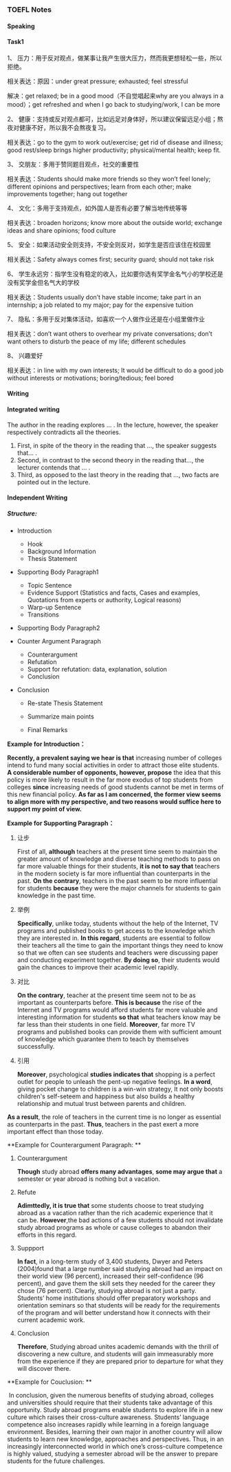 ### TOEFL Notes

#### Speaking

#### Task1

1、 压力：用于反对观点，做某事让我产生很大压力，然而我更想轻松一些，所以拒绝。

相关表达：原因：under great pressure; exhausted; feel stressful 

解决：get relaxed; be in a good mood（不自觉唱起来why are you always in a mood）；get refreshed and when I go back to studying/work, I can be more 

2、 健康：支持或反对观点都可，比如远足对身体好，所以建议保留远足小组；熬夜对健康不好，所以我不会熬夜复习。

相关表达：go to the gym to work out/exercise; get rid of disease and illness; good rest/sleep brings higher productivity; physical/mental health; keep fit.

3、 交朋友：多用于赞同题目观点，社交的重要性

相关表达：Students should make more friends so they won’t feel lonely; different opinions and perspectives; learn from each other; make improvements together; hang out together

4、 文化：多用于支持观点，如外国人是否有必要了解当地传统等等

相关表达：broaden horizons; know more about the outside world; exchange ideas and share opinions; food culture

5、 安全：如果活动安全则支持，不安全则反对，如学生是否应该住在校园里

相关表达：Safety always comes first; security guard; should not take risk

6、 学生永远穷：指学生没有稳定的收入，比如要你选有奖学金名气小的学校还是没有奖学金但名气大的学校

相关表达：Students usually don’t have stable income; take part in an internship; a job related to my major; pay for the expensive tuition

7、 隐私：多用于反对集体活动，如喜欢一个人做作业还是在小组里做作业

相关表达：don’t want others to overhear my private conversations; don’t want others to disturb the peace of my life; different schedules

8、 兴趣爱好

相关表达：in line with my own interests; It would be difficult to do a good job without interests or motivations; boring/tedious; feel bored



#### Writing

#### Integrated writing 

The author in the reading explores ... . In the lecture, however, the speaker respectively contradicts all the theories.

1. First, in spite of the theory in the reading that ..., the speaker suggests that... .
2. Second, in contrast to the second theory in the reading that..., the lecturer contends that ... .
3. Third, as opposed to the last theory in the reading that ..., two facts are pointed out in the lecture.

#### Independent Writing

##### **Structure:**

- Introduction

  - Hook
  - Background Information
  - Thesis Statement
- Supporting Body Paragraph1

  - Topic Sentence
  - Evidence Support (Statistics and facts, Cases and examples, Quotations from experts or authority, Logical reasons)
  - Warp-up Sentence
  - Transitions
- Supporting Body Paragraph2
- Counter Argument Paragraph

  - Counterargument
  - Refutation
  - Support for refutation: data, explanation, solution   
  - Conclusion
- Conclusion

  - Re-state Thesis Statement
  
  - Summarize main points
  
  - Final Remarks
  
    

**Example for Introduction：**

**Recently, a prevalent saying we hear is that** increasing number of colleges intend to fund many social activities in order to attract those elite students. **A considerable number of opponents, however, propose** the idea that this policy is more likely to result in the far more exodus of top students from colleges **since** increasing needs of good students cannot be met in terms of this new financial policy. **As far as I am concerned, the former view seems to align more with my perspective, and two reasons would suffice here to support my point of view.**



**Example for Supporting Paragraph：**

1. 让步

   First of all, **although** teachers at the present time seem to maintain the greater amount of knowledge and diverse teaching methods to pass on far more valuable things for their students, **it is not to say that** teachers in the modern society is far more influential than counterparts in the past. **On the contrary**, teachers in the past seem to be more influential for students **because** they were the major channels for students to gain knowledge in the past time. 

2. 举例

   **Specifically**, unlike today, students without the help of the Internet, TV programs and published books to get access to the knowledge which they are interested in. **In this regard**, students are essential to follow their teachers all the time to gain the important things they need to know so that we often can see students and teachers were discussing paper and conducting experiment together. **By doing so**, their students would gain the chances to improve their academic level rapidly. 

3. 对比

   **On the contrary**, teacher at the present time seem not to be as important as counterparts before. **This is because** the rise of the Internet and TV programs would afford students far more valuable and interesting information for students **so that** what teachers know may be far less than their students in one field. **Moreover**, far more TV programs and published books can provide them with sufficient amount of knowledge which guarantee them to teach by themselves successfully. 

4. 引用

   **Moreover**, psychological **studies indicates that** shopping is a perfect outlet for people to unleash the pent-up negative feelings. **In a word**, giving pocket change to children is a win-win strategy, It not only boosts children's self-seteem and happiness but also builds a healthy relationship and mutual trust between parents and children.

**As a result**, the role of teachers in the current time is no longer as essential as counterparts in the past. **Thus**, teachers in the past exert a more important effect than those today.



**Example for Counterargument Paragraph: **

1. Counterargument

   **Though** study abroad **offers many advantages**, **some may argue that** a semester or year abroad is nothing but a vacation. 

2. Refute

   **Adimttedly, it is true that** some students choose to treat studying abroad as a vacation rather than the rich academic experience that it can be. **However**,the bad actions of a few students should not invalidate study abroad programs as whole or cause colleges to abandon their efforts in this regard. 

3. Suppport

   **In fact**, in a long-term study of 3,400 students, Dwyer and Peters (2004)found that a large number said studying abroad had an impact on their world view (96 percent), increased their self-confidence (96 percent), and gave them the skill sets they needed for the career they chose (76 percent). Clearly, studying abroad is not just a party. Students’ home institutions should offer preparatory workshops and orientation seminars so that students will be ready for the requirements of the program and will better understand how it connects with their current academic work. 

4. Conclusion

   **Therefore**, Studying abroad unites academic demands with the thrill of discovering a new culture, and students will gain immeasurably more from the experience if they are prepared prior to departure for what they will discover there. 

   

**Example for Couclusion: **

​	In conclusion, given the numerous benefits of studying abroad, colleges and universities should require that their students take advantage of this opportunity. Study abroad programs enable students to explore life in a new culture which raises their cross-culture awareness. Students’ language competence also increases rapidly while learning in a foreign language environment. Besides, learning their own major in another country will allow students to learn new knowledge, approaches and perspectives. Thus, in an increasingly interconnected world in which one’s cross-culture competence is highly valued, studying a semester abroad will be the answer to prepare students for the future challenges. 



